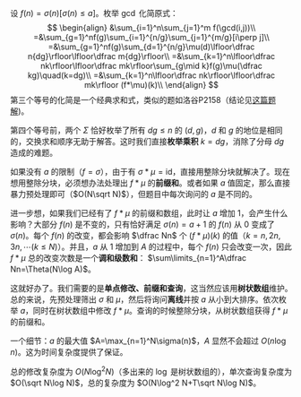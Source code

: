 设 $f(n)=\sigma(n)[\sigma(n)\le a]$。枚举 $\gcd$ 化简原式：
$$
\begin{align}
&\sum_{i=1}^n\sum_{j=1}^m f(\gcd(i,j))\\
=&\sum_{g=1}^nf(g)\sum_{i=1}^{n/g}\sum_{j=1}^{m/g}[i\perp j]\\
=&\sum_{g=1}^nf(g)\sum_{d=1}^{n/g}\mu(d)\lfloor\dfrac n{dg}\rfloor\lfloor\dfrac m{dg}\rfloor\\
=&\sum_{k=1}^n\lfloor\dfrac nk\rfloor\lfloor\dfrac mk\rfloor\sum_{g\mid k}f(g)\mu(\dfrac kg)\quad(k=dg)\\
=&\sum_{k=1}^n\lfloor\dfrac nk\rfloor\lfloor\dfrac mk\rfloor (f*\mu)(k)\\
\end{align}
$$
第三个等号的化简是一个经典求和式，类似的题如洛谷P2158（结论见[这篇题解](https://www.luogu.com.cn/blog/500miles/solution-p2158))。

第四个等号前，两个 $\Sigma$ 恰好枚举了所有 $dg\le n$ 的 $(d,g)$，$d$ 和 $g$ 的地位是相同的，交换求和顺序无助于解答。这时我们直接**枚举乘积** $k=dg$，消除了分母 $dg$ 造成的难题。

如果没有 $a$ 的限制（$f=\sigma$），由于有 $\sigma*\mu=\mathrm{id}$，直接用整除分块就解决了。现在想用整除分块，必须想办法处理出 $f*\mu$ 的**前缀和**。或者如果 $a$ 值固定，那么直接暴力预处理即可（$O(N\sqrt N)$），但题目中每次询问的 $a$ 是不同的。

进一步想，如果我们已经有了 $f*\mu$ 的前缀和数组，此时让 $a$ 增加 $1$，会产生什么影响？大部分 $f(n)$ 是不变的，只有恰好满足 $\sigma(n)=a+1$ 的 $f(n)$ 从 $0$ 变成了 $\sigma(n)$。每个 $f(n)$ 的改变，都会影响 $\dfrac Nn$ 个 $(f*\mu)(k)$ 的值（$k=n,2n,3n,\cdots(k\le N)$）。并且，$a$ 从 $1$ 增加到 $A$ 的过程中，每个 $f(n)$ 只会改变一次，因此 $f*\mu$ 总的改变次数是一个**调和级数和**： $\sum\limits_{n=1}^A\dfrac Nn=\Theta(N\log A)$。

这就好办了。我们需要的是**单点修改、前缀和查询**，这当然应该用**树状数组**维护。总的来说，先预处理筛出 $\sigma$ 和 $\mu$，然后将询问**离线**并按 $a$ 从小到大排序。依次枚举 $a$，同时在树状数组中修改 $f*\mu$。查询的时候整除分块，从树状数组获得 $f*\mu$ 的前缀和。

一个细节：$a$ 的最大值 $A=\max_{n=1}^N\sigma(n)$，$A$ 显然不会超过 $O(n\log n)$。这为时间复杂度提供了保证。

总的修改复杂度为 $O(N\log^2 N)$（多出来的 $\log$ 是树状数组的），单次查询复杂度为 $O(\sqrt N\log N)$，总的复杂度为 $O(N\log^2 N+T\sqrt N\log N)$。